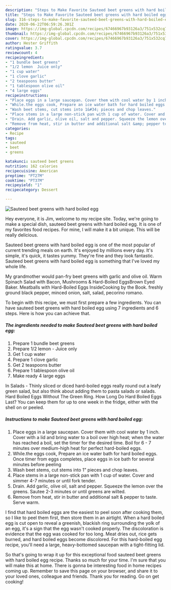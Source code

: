 ```yaml
---
description: "Steps to Make Favorite Sauteed beet greens with hard boiled egg"
title: "Steps to Make Favorite Sauteed beet greens with hard boiled egg"
slug: 316-steps-to-make-favorite-sauteed-beet-greens-with-hard-boiled-egg
date: 2020-06-22T06:59:26.301Z
image: https://img-global.cpcdn.com/recipes/67466967b93126a3/751x532cq70/sauteed-beet-greens-with-hard-boiled-egg-recipe-main-photo.jpg
thumbnail: https://img-global.cpcdn.com/recipes/67466967b93126a3/751x532cq70/sauteed-beet-greens-with-hard-boiled-egg-recipe-main-photo.jpg
cover: https://img-global.cpcdn.com/recipes/67466967b93126a3/751x532cq70/sauteed-beet-greens-with-hard-boiled-egg-recipe-main-photo.jpg
author: Hester Griffith
ratingvalue: 3.7
reviewcount: 4
recipeingredient:
- "1 bundle beet greens"
- "1/2 lemon  Juice only"
- "1 cup water"
- "1 clove garlic"
- "2 teaspoons butter"
- "1 tablespoon olive oil"
- "4 large eggs"
recipeinstructions:
- "Place eggs in a large saucepan. Cover them with cool water by 1 inch. Cover with a lid and bring water to a boil over high heat; when the water has reached a boil, set the timer for the desired time. Boil for 6 - 7 minutes over medium-high heat for perfect hard-boiled eggs."
- "While.the eggs cook, Prepare an ice water bath for hard boiled eggs. Once timer from eggs completes, place eggs in ice bath for several minutes before peeling"
- "Wash beet stems, cut stems into 1&#34; pieces and chop leaves."
- "Place stems in a large non-stick pan with 1 cup of water. Cover and simmer 4-7 minutes or until fork tender."
- "Drain. Add garlic, olive oil, salt and pepper. Squeeze the lemon over the greens. Sautee 2-3 minutes or until greens are wilted."
- "Remove from heat, stir in butter and additional salt &amp; pepper to taste. Serve warm."
categories:
- Recipe
tags:
- sauteed
- beet
- greens

katakunci: sauteed beet greens 
nutrition: 162 calories
recipecuisine: American
preptime: "PT27M"
cooktime: "PT37M"
recipeyield: "1"
recipecategory: Dessert

---
```



![Sauteed beet greens with hard boiled egg](https://img-global.cpcdn.com/recipes/67466967b93126a3/751x532cq70/sauteed-beet-greens-with-hard-boiled-egg-recipe-main-photo.jpg)

Hey everyone, it is Jim, welcome to my recipe site. Today, we're going to make a special dish, sauteed beet greens with hard boiled egg. It is one of my favorites food recipes. For mine, I will make it a bit unique. This will be really delicious.

Sauteed beet greens with hard boiled egg is one of the most popular of current trending meals on earth. It's enjoyed by millions every day. It's simple, it's quick, it tastes yummy. They're fine and they look fantastic. Sauteed beet greens with hard boiled egg is something that I've loved my whole life.

My grandmother would pan-fry beet greens with garlic and olive oil. Warm Spinach Salad with Bacon, Mushrooms &amp; Hard-Boiled EggsBrown Eyed Baker. Meatballs with Hard-Boiled Eggs InsideCooking by the Book. freshly ground black pepper, minced onion, salt, salad, pecorino romano.


To begin with this recipe, we must first prepare a few ingredients. You can have sauteed beet greens with hard boiled egg using 7 ingredients and 6 steps. Here is how you can achieve that.

<!--inarticleads1-->

##### The ingredients needed to make Sauteed beet greens with hard boiled egg:

1. Prepare 1 bundle beet greens
1. Prepare 1/2 lemon - Juice only
1. Get 1 cup water
1. Prepare 1 clove garlic
1. Get 2 teaspoons butter
1. Prepare 1 tablespoon olive oil
1. Make ready 4 large eggs


In Salads - Thinly sliced or diced hard-boiled eggs really round out a leafy green salad, but also think about adding them to pasta salads or salads. Hard Boiled Eggs Without The Green Ring. How Long Do Hard Boiled Eggs Last? You can keep them for up to one week in the fridge, either with the shell on or peeled. 

<!--inarticleads2-->

##### Instructions to make Sauteed beet greens with hard boiled egg:

1. Place eggs in a large saucepan. Cover them with cool water by 1 inch. Cover with a lid and bring water to a boil over high heat; when the water has reached a boil, set the timer for the desired time. Boil for 6 - 7 minutes over medium-high heat for perfect hard-boiled eggs.
1. While.the eggs cook, Prepare an ice water bath for hard boiled eggs. Once timer from eggs completes, place eggs in ice bath for several minutes before peeling
1. Wash beet stems, cut stems into 1&#34; pieces and chop leaves.
1. Place stems in a large non-stick pan with 1 cup of water. Cover and simmer 4-7 minutes or until fork tender.
1. Drain. Add garlic, olive oil, salt and pepper. Squeeze the lemon over the greens. Sautee 2-3 minutes or until greens are wilted.
1. Remove from heat, stir in butter and additional salt &amp; pepper to taste. Serve warm.


I find that hard boiled eggs are the easiest to peel soon after cooking them, so I like to peel them first, then store them in an airtight. When a hard boiled egg is cut open to reveal a greenish, blackish ring surrounding the yolk of an egg, it&#39;s a sign that the egg wasn&#39;t cooked properly. The discoloration is evidence that the egg was cooked for too long. Meat dries out, rice gets burned, and hard boiled eggs become discolored. For this hard-boiled egg recipe, you&#39;ll need a large, heavy-bottomed saucepan with a tight-fitting lid. 

So that's going to wrap it up for this exceptional food sauteed beet greens with hard boiled egg recipe. Thanks so much for your time. I'm sure that you will make this at home. There is gonna be interesting food in home recipes coming up. Remember to save this page on your browser, and share it to your loved ones, colleague and friends. Thank you for reading. Go on get cooking!
